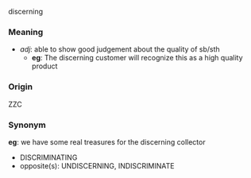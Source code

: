 discerning
### Meaning
+ _adj_: able to show good judgement about the quality of sb/sth
	+ __eg__: The discerning customer will recognize this as a high quality product

### Origin

ZZC

### Synonym

__eg__: we have some real treasures for the discerning collector

+ DISCRIMINATING
+ opposite(s): UNDISCERNING, INDISCRIMINATE


